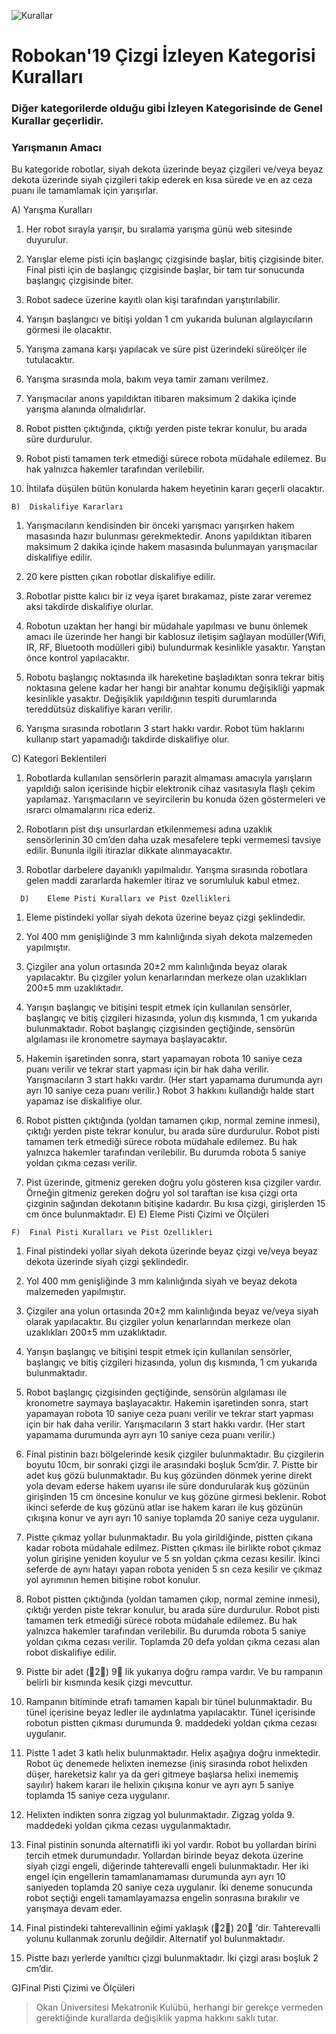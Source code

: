 ![Kurallar](img/genel.png)

# Robokan'19 Çizgi İzleyen Kategorisi Kuralları

### Diğer kategorilerde olduğu gibi İzleyen Kategorisinde de Genel Kurallar geçerlidir.

### Yarışmanın Amacı
  Bu kategoride robotlar, siyah dekota üzerinde beyaz çizgileri ve/veya beyaz dekota üzerinde siyah çizgileri takip ederek en kısa sürede ve en az ceza puanı ile tamamlamak için yarışırlar.
   
   
   A)	Yarışma Kuralları
  1.	Her robot sırayla yarışır, bu sıralama yarışma günü web sitesinde duyurulur.

  2.	Yarışlar eleme pisti için başlangıç çizgisinde başlar, bitiş çizgisinde biter. Final pisti için de başlangıç çizgisinde başlar, bir tam tur sonucunda başlangıç çizgisinde biter.

  3.	Robot sadece üzerine kayıtlı olan kişi tarafından yarıştırılabilir.

  4.	Yarışın	başlangıcı	ve	bitişi	yoldan	1	cm	yukarıda	bulunan algılayıcıların görmesi ile olacaktır.

  5.	Yarışma zamana karşı yapılacak ve süre pist üzerindeki süreölçer ile tutulacaktır.

  6.	Yarışma sırasında mola, bakım veya tamir zamanı verilmez.
  7.	Yarışmacılar anons yapıldıktan itibaren maksimum 2 dakika içinde yarışma alanında olmalıdırlar.
  8.	Robot pistten çıktığında, çıktığı yerden piste tekrar konulur, bu arada süre durdurulur.

  9.	Robot	pisti	tamamen	terk	etmediği	sürece	robota	müdahale edilemez. Bu hak yalnızca hakemler tarafından verilebilir.

  10.	İhtilafa düşülen bütün konularda hakem heyetinin kararı geçerli olacaktır.
    
    
    B)	Diskalifiye Kararları
    
  1.	Yarışmacıların kendisinden bir önceki yarışmacı yarışırken hakem masasında hazır bulunması gerekmektedir. Anons yapıldıktan itibaren maksimum 2 dakika içinde hakem masasında bulunmayan yarışmacılar diskalifiye edilir.

  2.	20 kere pistten çıkan robotlar diskalifiye edilir.

  3.	Robotlar pistte kalıcı bir iz veya işaret bırakamaz, piste zarar  veremez aksi takdirde diskalifiye olurlar.

  4.	Robotun uzaktan her hangi bir müdahale yapılması ve bunu önlemek amacı ile üzerinde her hangi bir kablosuz iletişim sağlayan modüller(Wifi, IR, RF, Bluetooth modülleri gibi) bulundurmak kesinlikle yasaktır. Yarıştan önce kontrol yapılacaktır.
  5.	Robotu başlangıç noktasında ilk hareketine başladıktan sonra tekrar bitiş noktasına gelene kadar her hangi bir anahtar konumu değişikliği yapmak kesinlikle yasaktır. Değişiklik yapıldığının tespiti durumlarında tereddütsüz diskalifiye kararı verilir.

  6.	Yarışma sırasında robotların 3 start hakkı vardır. Robot  tüm haklarını kullanıp start yapamadığı takdirde diskalifiye olur.

  C)	Kategori Beklentileri
  1.	Robotlarda kullanılan sensörlerin parazit almaması amacıyla yarışların yapıldığı salon içerisinde hiçbir  elektronik  cihaz vasıtasıyla flaşlı çekim yapılamaz. Yarışmacıların ve seyircilerin bu konuda özen göstermeleri ve ısrarcı olmamalarını rica ederiz.

  2.	Robotların pist dışı unsurlardan etkilenmemesi adına uzaklık sensörlerinin 30 cm’den daha uzak mesafelere tepki vermemesi tavsiye edilir. Bununla ilgili itirazlar dikkate alınmayacaktır.

  3.	Robotlar darbelere dayanıklı yapılmalıdır. Yarışma sırasında robotlara gelen maddi zararlarda hakemler itiraz ve  sorumluluk  kabul etmez.
    
    
    
      D)	Eleme Pisti Kuralları ve Pist Özellikleri
    
  1.	Eleme pistindeki yollar siyah dekota üzerine beyaz çizgi şeklindedir.
  2.	Yol 400 mm genişliğinde 3 mm kalınlığında siyah dekota malzemeden yapılmıştır.

  3.	Çizgiler ana yolun ortasında 20±2 mm kalınlığında beyaz olarak yapılacaktır. Bu çizgiler yolun kenarlarından merkeze olan uzaklıkları 200±5 mm uzaklıktadır.

  4.	Yarışın başlangıç ve bitişini tespit etmek için kullanılan sensörler, başlangıç ve bitiş çizgileri hizasında, yolun dış kısmında, 1 cm yukarıda bulunmaktadır. Robot başlangıç çizgisinden geçtiğinde, sensörün algılaması ile kronometre saymaya başlayacaktır.

  5.	Hakemin işaretinden sonra, start yapamayan robota 10 saniye ceza puanı verilir ve tekrar start yapması için bir hak daha verilir. Yarışmacıların 3 start hakkı vardır. (Her start yapamama durumunda ayrı ayrı 10 saniye ceza puanı verilir.) Robot 3 hakkını kullandığı halde start yapamaz ise diskalifiye olur.

  6.	Robot pistten çıktığında (yoldan tamamen çıkıp, normal zemine inmesi), çıktığı yerden piste tekrar konulur, bu arada  süre  durdurulur. Robot pisti tamamen terk etmediği sürece robota müdahale edilemez. Bu hak yalnızca hakemler tarafından verilebilir. Bu durumda robota 5 saniye yoldan çıkma cezası verilir.

  7.	Pist üzerinde, gitmeniz gereken doğru yolu gösteren kısa çizgiler vardır. Örneğin gitmeniz gereken doğru yol sol taraftan ise kısa çizgi orta çizginin sağından dekotanın bitişine kadardır. Bu kısa çizgi, girişlerden 15 cm önce bulunmaktadır.
  E) E)	Eleme Pisti Çizimi ve Ölçüleri
  
  
    F)	Final Pisti Kuralları ve Pist Özellikleri
  1.	Final pistindeki yollar siyah dekota üzerinde beyaz çizgi ve/veya beyaz dekota üzerinde siyah çizgi şeklindedir.

  2.	Yol 400 mm genişliğinde 3 mm kalınlığında siyah ve beyaz dekota malzemeden yapılmıştır.

  3.	Çizgiler ana yolun ortasında 20±2 mm kalınlığında beyaz ve/veya siyah olarak yapılacaktır. Bu çizgiler yolun kenarlarından merkeze olan uzaklıkları 200±5 mm uzaklıktadır.

  4.	Yarışın başlangıç ve bitişini tespit etmek için kullanılan sensörler, başlangıç ve bitiş çizgileri hizasında, yolun dış kısmında, 1 cm yukarıda bulunmaktadır.

  5.	Robot başlangıç çizgisinden geçtiğinde, sensörün algılaması ile kronometre saymaya başlayacaktır. Hakemin işaretinden sonra, start yapamayan robota 10 saniye ceza puanı verilir ve tekrar start  yapması için bir hak daha verilir. Yarışmacıların 3 start hakkı vardır. (Her start yapamama durumunda ayrı ayrı 10 saniye ceza puanı verilir.)

  6.	Final pistinin bazı bölgelerinde kesik çizgiler bulunmaktadır. Bu çizgilerin boyutu 10cm, bir sonraki çizgi ile arasındaki boşluk 5cm’dir.
    7.	Pistte bir adet kuş gözü bulunmaktadır. Bu kuş gözünden dönmek yerine direkt yola devam ederse hakem uyarısı ile süre dondurularak kuş gözünün girişinden 15 cm öncesine konulur ve kuş gözüne girmesi beklenir. Robot ikinci seferde de kuş gözünü atlar ise hakem kararı ile kuş gözünün çıkışına konur ve ayrı ayrı 10 saniye toplamda 20 saniye ceza uygulanır.

  8.	Pistte çıkmaz yollar bulunmaktadır. Bu yola girildiğinde, pistten çıkana kadar robota müdahale edilmez. Pistten çıkması ile birlikte robot çıkmaz yolun girişine yeniden koyulur ve 5 sn yoldan çıkma cezası kesilir. İkinci seferde de aynı hatayı yapan robota  yeniden  5 sn ceza kesilir ve çıkmaz yol ayrımının hemen bitişine robot konulur.

  9.	Robot pistten çıktığında (yoldan tamamen çıkıp, normal zemine inmesi), çıktığı yerden piste tekrar konulur, bu arada  süre  durdurulur. Robot pisti tamamen terk etmediği sürece robota müdahale edilemez. Bu hak yalnızca hakemler tarafından verilebilir. Bu durumda robota 5 saniye yoldan çıkma cezası verilir. Toplamda 20 defa yoldan çıkma cezası alan robot diskalifiye edilir.


  10.	Pistte bir adet (2) 9 lik yukarıya doğru rampa vardır. Ve bu rampanın belirli bir kısmında kesik çizgi mevcuttur.

  11.	Rampanın bitiminde etrafı tamamen kapalı bir tünel bulunmaktadır. Bu tünel içerisine beyaz ledler ile aydınlatma yapılacaktır. Tünel içerisinde robotun pistten çıkması durumunda 9. maddedeki yoldan çıkma cezası uygulanır.

  12.	Pistte 1 adet 3 katlı helix bulunmaktadır. Helix aşağıya doğru inmektedir. Robot üç denemede helixten inemezse (iniş sırasında robot helixden düşer, hareketsiz kalır ya da geri gitmeye başlarsa helixi inememiş sayılır) hakem kararı ile helixin çıkışına konur ve ayrı ayrı 5 saniye toplamda 15 saniye ceza uygulanır. 

  13.	Helixten indikten sonra zigzag yol bulunmaktadır. Zigzag yolda 9. maddedeki yoldan çıkma cezası uygulanmaktadır.

  14.	 Final pistinin sonunda alternatifli iki  yol vardır. Robot bu yollardan birini tercih etmek durumundadır. Yollardan birinde beyaz dekota üzerine siyah çizgi engeli, diğerinde tahterevalli engeli bulunmaktadır. Her iki engel için engellerin tamamlanamaması durumunda ayrı ayrı 10 saniyeden toplamda 20 saniye ceza uygulanır. İki deneme sonucunda robot seçtiği engeli tamamlayamazsa engelin sonrasına bırakılır ve yarışmaya devam eder. 

  15.	Final pistindeki tahterevallinin eğimi yaklaşık (2) 20 ’dir. Tahterevalli yolunu  kullanmak  zorunlu değildir. Alternatif yol bulunmaktadır.
  16.	Pistte bazı yerlerde yanıltıcı çizgi bulunmaktadır. İki çizgi arası boşluk 2 cm’dir.
  
  G)Final Pisti Çizimi ve Ölçüleri
  





  
  
  
  
  
  
  
  
  
  
  
  
  
  
  
  
  
  
  
  
  
  
  
  
  
  
  
  
  
  
  

> Okan Üniversitesi Mekatronik Kulübü, herhangi bir gerekçe vermeden gerektiğinde kurallarda değişiklik yapma hakkını saklı tutar.

